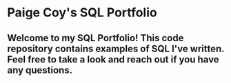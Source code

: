 # Paige Coy's SQL Portfolio

## Welcome to my SQL Portfolio! This code repository contains examples of SQL I've written. Feel free to take a look and reach out if you have any questions.
